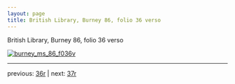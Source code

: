 ```yaml
---
layout: page
title: British Library, Burney 86, folio 36 verso
---
```


British Library, Burney 86, folio 36 verso

[![burney_ms_86_f036v](http://www.homermultitext.org/iipsrv?IIIF=/project/homer/pyramidal/deepzoom/bl/burney86imgs/v1/burney_ms_86_f036v.tif/full/800,/0/default.jpg)](http://www.homermultitext.org/ict2/?urn=urn:cite2:bl:burney86imgs.v1:burney_ms_86_f036v) 

---

previous:  [36r](../36r/) | next: [37r](../37r/)